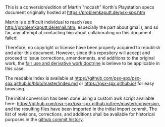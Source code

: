 This is a conversion/edition of Martin "nocash" Korth's Playstation specs document originally hosted at https://problemkaputt.de/psx-spx.htm

Martin is a difficult individual to reach (see http://problemkaputt.de/email.htm, especially the part about gmail), and so far, any attempt at contacting him about collaborating on this document failed.

Therefore, no copyright or license have been properly acquired to republish and alter this document. However, since this repository will accept and proceed to issue corrections, amendements, and additions to the original work, the [fair use and derivative work doctrine](https://en.wikipedia.org/wiki/Derivative_work) is believe to be applicable in this case.

The readable index is available at https://github.com/psx-spx/psx-spx.github.io/blob/master/index.md or https://psx-spx.github.io/ for easy browsing.

The initial conversion has been done using a custom awk script available here: https://github.com/psx-spx/psx-spx.github.io/tree/master/conversion, and the resulting files have been imported in the initial import commit. The list of revisions, corrections, and additions shall be available for historical purposes in the [github commit history](https://github.com/psx-spx/psx-spx.github.io/commits/master).
